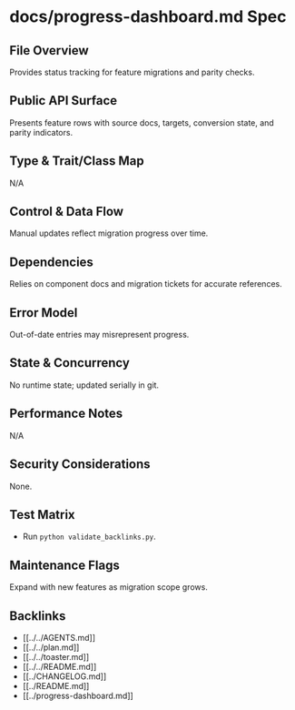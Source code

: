 # docs/progress-dashboard.md Spec

## File Overview
Provides status tracking for feature migrations and parity checks.

## Public API Surface
Presents feature rows with source docs, targets, conversion state, and parity indicators.

## Type & Trait/Class Map
N/A

## Control & Data Flow
Manual updates reflect migration progress over time.

## Dependencies
Relies on component docs and migration tickets for accurate references.

## Error Model
Out-of-date entries may misrepresent progress.

## State & Concurrency
No runtime state; updated serially in git.

## Performance Notes
N/A

## Security Considerations
None.

## Test Matrix
- Run `python validate_backlinks.py`.

## Maintenance Flags
Expand with new features as migration scope grows.

## Backlinks
- [[../../AGENTS.md]]
- [[../../plan.md]]
- [[../../toaster.md]]
- [[../../README.md]]
- [[../CHANGELOG.md]]
- [[../README.md]]
- [[../progress-dashboard.md]]
